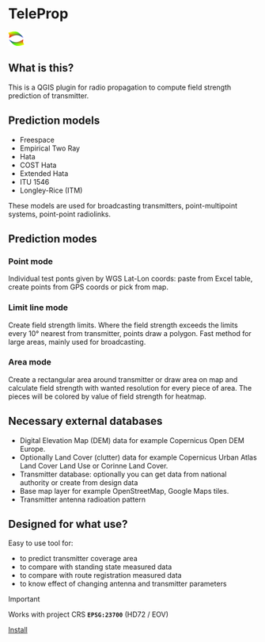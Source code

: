 # TeleProp
<picture>
  <source media="(prefers-color-scheme: dark)" srcset="TeleDeLuxe.png">
  <source media="(prefers-color-scheme: light)" srcset="TeleDeLuxe.png">
  <img alt="TeleDeLuxe logo image" src="TeleDeLuxe.png">
</picture>

## What is this?
This is a QGIS plugin for radio propagation to compute field strength prediction of transmitter.
## Prediction models
- Freespace
- Empirical Two Ray
- Hata
- COST Hata
- Extended Hata
- ITU 1546
- Longley-Rice (ITM)

These models are used for broadcasting transmitters, point-multipoint systems, point-point radiolinks.
## Prediction modes
### Point mode
Individual test ponts given by WGS Lat-Lon coords: paste from Excel table, create points from GPS coords or pick from map.
### Limit line mode
Create field strength limits. Where the field strength exceeds the limits every 10° nearest from transmitter, points draw a polygon. Fast method for large areas, mainly used for broadcasting.
### Area mode
Create a rectangular area around transmitter or draw area on map and calculate field strength with wanted resolution for every piece of area. The pieces will be colored by value of field strength for heatmap.
## Necessary external databases
- Digital Elevation Map (DEM) data for example Copernicus Open DEM Europe.
- Optionally Land Cover (clutter) data for example Copernicus Urban Atlas Land Cover Land Use or Corinne Land Cover.
- Transmitter database: optionally you can get data from national authority or create from design data
- Base map layer for example OpenStreetMap, Google Maps tiles.
- Transmitter antenna radioation pattern
## Designed for what use?
Easy to use tool for:
- to predict transmitter coverage area
- to compare with standing state measured data
- to compare with route registration measured data
- to know effect of changing antenna and transmitter parameters

> [!IMPORTANT]
> Works with project CRS **`EPSG:23700`** (HD72 / EOV)

[Install](https://github.com/krbg-TeleDeLuxe/TeleProp/wiki/Installation)
